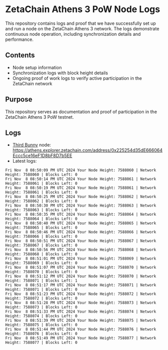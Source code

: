 # ZetaChain Athens 3 PoW Node Logs
This repository contains logs and proof that we have successfully set up and run a node on the ZetaChain Athens 3 network. The logs demonstrate continuous node operation, including synchronization details and performance.

## Contents
- Node setup information
- Synchronization logs with block height details
- Ongoing proof of work logs to verify active participation in the ZetaChain network

## Purpose
This repository serves as documentation and proof of participation in the ZetaChain Athens 3 PoW testnet.

## Logs

- [Third Bunny](https://thirdbunny.xyz/) node: https://athens.explorer.zetachain.com/address/0x225254d35dE666064Eccc5ce16eF1D8bF8D7b5EE
- Latest logs:
```
Fri Nov  8 08:50:09 PM UTC 2024 Your Node Height: 7588060 | Network Height: 7588060 | Blocks Left: 0
Fri Nov  8 08:50:14 PM UTC 2024 Your Node Height: 7588061 | Network Height: 7588061 | Blocks Left: 0
Fri Nov  8 08:50:19 PM UTC 2024 Your Node Height: 7588061 | Network Height: 7588061 | Blocks Left: 0
Fri Nov  8 08:50:25 PM UTC 2024 Your Node Height: 7588062 | Network Height: 7588062 | Blocks Left: 0
Fri Nov  8 08:50:30 PM UTC 2024 Your Node Height: 7588063 | Network Height: 7588063 | Blocks Left: 0
Fri Nov  8 08:50:35 PM UTC 2024 Your Node Height: 7588064 | Network Height: 7588064 | Blocks Left: 0
Fri Nov  8 08:50:40 PM UTC 2024 Your Node Height: 7588065 | Network Height: 7588065 | Blocks Left: 0
Fri Nov  8 08:50:46 PM UTC 2024 Your Node Height: 7588066 | Network Height: 7588066 | Blocks Left: 0
Fri Nov  8 08:50:51 PM UTC 2024 Your Node Height: 7588067 | Network Height: 7588067 | Blocks Left: 0
Fri Nov  8 08:50:56 PM UTC 2024 Your Node Height: 7588068 | Network Height: 7588068 | Blocks Left: 0
Fri Nov  8 08:51:01 PM UTC 2024 Your Node Height: 7588069 | Network Height: 7588069 | Blocks Left: 0
Fri Nov  8 08:51:07 PM UTC 2024 Your Node Height: 7588070 | Network Height: 7588070 | Blocks Left: 0
Fri Nov  8 08:51:12 PM UTC 2024 Your Node Height: 7588070 | Network Height: 7588071 | Blocks Left: 1
Fri Nov  8 08:51:17 PM UTC 2024 Your Node Height: 7588071 | Network Height: 7588071 | Blocks Left: 0
Fri Nov  8 08:51:23 PM UTC 2024 Your Node Height: 7588072 | Network Height: 7588072 | Blocks Left: 0
Fri Nov  8 08:51:28 PM UTC 2024 Your Node Height: 7588073 | Network Height: 7588073 | Blocks Left: 0
Fri Nov  8 08:51:33 PM UTC 2024 Your Node Height: 7588074 | Network Height: 7588074 | Blocks Left: 0
Fri Nov  8 08:51:39 PM UTC 2024 Your Node Height: 7588075 | Network Height: 7588075 | Blocks Left: 0
Fri Nov  8 08:51:44 PM UTC 2024 Your Node Height: 7588076 | Network Height: 7588076 | Blocks Left: 0
Fri Nov  8 08:51:49 PM UTC 2024 Your Node Height: 7588077 | Network Height: 7588077 | Blocks Left: 0
```
